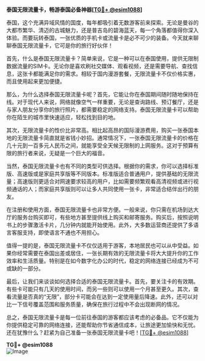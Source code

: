 **泰国无限流量卡，畅游泰国必备神器[[TG💪+ @esim1088](https://t.me/s/esim1088)]**

泰国，这个充满异域风情的国度，每年都吸引着无数游客前来探索。无论是曼谷的大都市繁华、清迈的古城魅力，还是普吉岛的碧海蓝天，每一个角落都值得你深入体验。而要玩转泰国，一张优质的手机卡或流量卡是必不可少的装备。今天就来聊聊泰国无限流量卡，它可是你的旅行好伙伴！

首先，什么是泰国无限流量卡？简单来说，它是一种可以在泰国使用，提供无限制数据流量的SIM卡。无论你是喜欢刷社交媒体、观看视频，还是需要导航、查找信息，这张卡都能满足你的需求。相较于国内漫游套餐，无限流量卡不仅价格实惠，而且使用起来更加便捷。

那么，为什么选择泰国无限流量卡呢？首先，它能让你在泰国期间随时随地保持在线。对于现代人来说，网络就像空气一样重要，无论是查询路线、预订餐厅，还是与家人朋友分享你的旅行照片，都需要稳定的网络支持。泰国无限流量卡可以帮助你在陌生的城市里快速适应，轻松找到目的地。

其次，无限流量卡的性价比非常高。相比起高昂的国际漫游费用，购买一张泰国本地的无限流量卡简直就是省钱小妙招。通常情况下，一张泰国无限流量卡的价格在几十元到一百多元人民币之间，就能享受全天候无限制的上网服务。这对于预算有限的旅行者来说，无疑是一个巨大的福音。

当然，泰国无限流量卡也有不同的类型可供选择。根据你的需求，你可以选择标准版、高速版或是家庭共享版等不同版本。标准版适合普通用户，提供基础的无限流量；高速版则更适合对网速要求较高的用户，比如需要频繁观看高清视频或进行视频通话的人；而家庭共享版则可以让多人共同使用一张卡，非常适合结伴出行的朋友。

在注册和使用方面，泰国无限流量卡也非常方便。一般来说，你只需在机场到达大厅的服务台购买即可，有些地方甚至提供线上购买和邮寄服务。购买后，按照说明书上的步骤激活卡片，几分钟内就能开始使用。此外，大多数运营商还提供了多语言客服支持，即使语言不通也不用担心。

值得一提的是，泰国无限流量卡不仅仅适用于游客，本地居民也可以从中受益。如果你经常需要在泰国出差或居住，一张长期有效的无限流量卡将大大提升你的工作效率和生活质量。特别是在如今数字化办公的时代，稳定的网络连接已经成为不可或缺的一部分。

最后，让我们来谈谈如何选择合适的泰国无限流量卡。首先，要关注卡的有效期。有些卡可能只有几天的使用时间，而另一些则可以使用一个月甚至更久。其次，查看流量是否真的“无限”，部分卡可能会在达到一定使用量后降速。此外，还可以对比一下信号覆盖范围和服务质量，确保在旅行过程中不会出现断网的情况。

总之，泰国无限流量卡是每一位前往泰国的游客都应该考虑的必备品。它不仅能为你提供稳定可靠的网络连接，还能帮助你节省通信成本，让旅途更加愉快和无忧。还在犹豫什么？赶紧为自己准备一张泰国无限流量卡吧！[[TG💪+ @esim1088](https://t.me/s/esim1088)]

**TG💪+ @esim1088**  
![Image](https://i.postimg.cc/4NQfJmqS/Snipaste-2025-05-13-00-14-12.png)